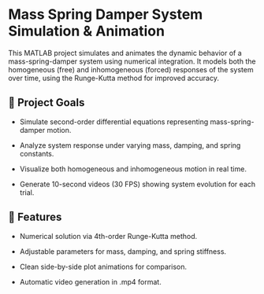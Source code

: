 # Mass Spring Damper System Simulation & Animation
This MATLAB project simulates and animates the dynamic behavior of a mass-spring-damper system using numerical integration. It models both the homogeneous (free) and inhomogeneous (forced) responses of the system over time, using the Runge-Kutta method for improved accuracy.

## 🎯 Project Goals
- Simulate second-order differential equations representing mass-spring-damper motion.

- Analyze system response under varying mass, damping, and spring constants.

- Visualize both homogeneous and inhomogeneous motion in real time.

- Generate 10-second videos (30 FPS) showing system evolution for each trial.

## 🔧 Features
- Numerical solution via 4th-order Runge-Kutta method.

- Adjustable parameters for mass, damping, and spring stiffness.

- Clean side-by-side plot animations for comparison.

- Automatic video generation in .mp4 format.
